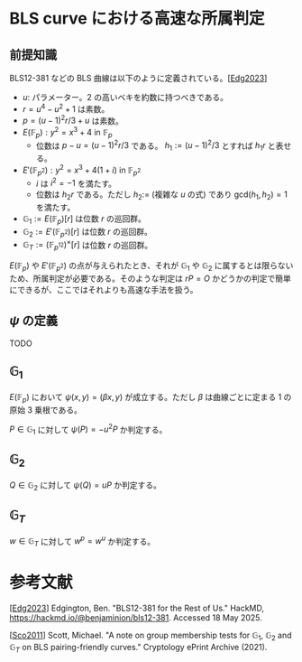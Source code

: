 # BLS curve における高速な所属判定

## 前提知識
BLS12-381 などの BLS 曲線は以下のように定義されている。[[Edg2023]]

- $u$: パラメーター。2 の高いベキを約数に持つべきである。
- $r = u^4 - u^2 + 1$ は素数。
- $p = (u-1)^2r/3 + u$ は素数。
- $E(\mathbb{F}_p): y^2 = x^3 + 4 \text{ in } \mathbb{F}_p$
  - 位数は $p-u = (u-1)^2r/3$ である。 $h_1 := (u-1)^2/3$ とすれば $h_1r$ と表せる。
- $E'(\mathbb{F} _ {p^2}): y^2 = x^3 + 4(1+i) \text{ in } \mathbb{F} _ {p^2}$
  - $i$ は $i^2 = -1$ を満たす。
  - 位数は $h_2r$ である。ただし $h_2 :=$ (複雑な $u$ の式) であり $\mathrm{gcd}(h_1,h_2) = 1$ を満たす。
- $\mathbb{G} _ 1 := E(\mathbb{F} _ p)[r]$ は位数 $r$ の巡回群。
- $\mathbb{G} _ 2 := E'(\mathbb{F} _ {p^2})[r]$ は位数 $r$ の巡回群。
- $\mathbb{G} _ T := (\mathbb{F} _ {p^{12}})^{\times}[r]$ は位数 $r$ の巡回群。

$E(\mathbb{F} _ p)$ や $E'(\mathbb{F} _ {p^2})$ の点が与えられたとき、それが $\mathbb{G}_1$ や $\mathbb{G}_2$ に属するとは限らないため、所属判定が必要である。そのような判定は $rP = O$ かどうかの判定で簡単にできるが、ここではそれよりも高速な手法を扱う。

## $\psi$ の定義
TODO

## $\mathbb{G}_1$
$E(\mathbb{F}_p)$ において $\psi(x, y) = (\beta x, y)$ が成立する。ただし $\beta$ は曲線ごとに定まる 1 の原始 3 乗根である。

$P \in \mathbb{G}_1$ に対して
$\psi(P) = -u^2P$ か判定する。


## $\mathbb{G}_2$
$Q \in \mathbb{G}_2$ に対して
$\psi(Q) = uP$ か判定する。

## $\mathbb{G}_T$
$w \in \mathbb{G}_T$ に対して
$w^p = w^u$ か判定する。

# 参考文献

[[Edg2023]] Edgington, Ben. "BLS12-381 for the Rest of Us." HackMD, <https://hackmd.io/@benjaminion/bls12-381>. Accessed 18 May 2025.

[[Sco2011]] Scott, Michael. "A note on group membership tests for $\mathbb{G} _ 1$, $\mathbb{G} _ 2$ and $\mathbb{G} _ T$ on BLS pairing-friendly curves." Cryptology ePrint Archive (2021).

[Sco2011]: https://eprint.iacr.org/2021/1130

[Edg2023]: https://hackmd.io/@benjaminion/bls12-381
